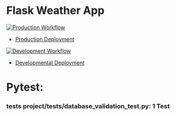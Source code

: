 # Flask Weather App

[![Production Workflow](https://github.com/Exodo-LS/is219_flask_app/actions/workflows/prod.yml/badge.svg)](https://github.com/Exodo-LS/is219_flask_app/actions/workflows/prod.yml)

* [Production Deployment](https://ma2298-prod.herokuapp.com/)

[![Development Workflow](https://github.com/Exodo-LS/is219_flask_app/actions/workflows/dev.yml/badge.svg)](https://github.com/Exodo-LS/is219_flask_app/actions/workflows/dev.yml)

* [Developmental Deployment](https://ma2298-dev.herokuapp.com/)

# Pytest:
### tests project/tests/database_validation_test.py: 1 Test
